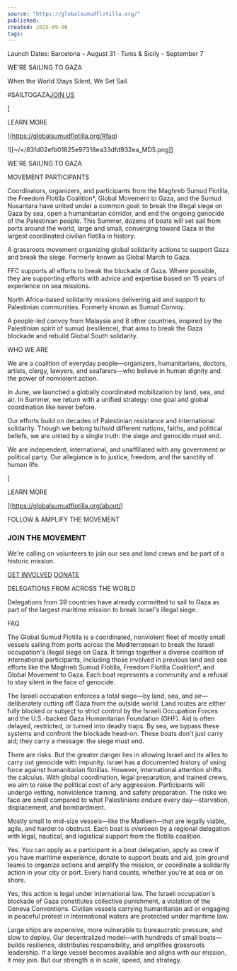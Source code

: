 ```yaml
---
source: "https://globalsumudflotilla.org/"
published:
created: 2025-09-06
tags:
---
```

Launch Dates: Barcelona – August 31 · Tunis & Sicily – September 7

WE'RE SAILING TO GAZA

When the World Stays Silent, We Set Sail.

#SAILTOGAZA[JOIN US](https://globalsumudflotilla.org/#help)

[

LEARN MORE

](https://globalsumudflotilla.org/#faq)

![[~/×/83fd02efb01825e97318ea33dfd932ea_MD5.png]]

WE'RE SAILING TO GAZA

MOVEMENT PARTICIPANTS

Coordinators, organizers, and participants from the Maghreb Sumud Flotilla, the Freedom Flotilla Coalition\*, Global Movement to Gaza, and the Sumud Nusantara have united under a common goal: to break the illegal siege on Gaza by sea, open a humanitarian corridor, and end the ongoing genocide of the Palestinian people. This Summer, dozens of boats will set sail from ports around the world, large and small, converging toward Gaza in the largest coordinated civilian flotilla in history.

A grassroots movement organizing global solidarity actions to support Gaza and break the siege. Formerly known as Global March to Gaza.

FFC supports all efforts to break the blockade of Gaza. Where possible, they are supporting efforts with advice and expertise based on 15 years of experience on sea missions.

North Africa-based solidarity missions delivering aid and support to Palestinian communities. Formerly known as Sumud Convoy.

A people-led convoy from Malaysia and 8 other countries, inspired by the Palestinian spirit of sumud (resilience), that aims to break the Gaza blockade and rebuild Global South solidarity.

WHO WE ARE

We are a coalition of everyday people—organizers, humanitarians, doctors, artists, clergy, lawyers, and seafarers—who believe in human dignity and the power of nonviolent action.

In June, we launched a globally coordinated mobilization by land, sea, and air. In Summer, we return with a unified strategy: one goal and global coordination like never before.

Our efforts build on decades of Palestinian resistance and international solidarity. Though we belong to/hold different nations, faiths, and political beliefs, we are united by a single truth: the siege and genocide must end.

We are independent, international, and unaffiliated with any government or political party. Our allegiance is to justice, freedom, and the sanctity of human life.

[

LEARN MORE

](https://globalsumudflotilla.org/about/)

FOLLOW & AMPLIFY THE MOVEMENT

### JOIN THE MOVEMENT

We're calling on volunteers to join our sea and land crews and be part of a historic mission.

[GET INVOLVED](https://registration.gmtgaza.org/apply-crewcap/) [DONATE](https://chuffed.org/project/138809-global-sumud-flotilla)

DELEGATIONS FROM ACROSS THE WORLD

Delegations from 39 countries have already committed to sail to Gaza as part of the largest maritime mission to break Israel's illegal siege.

FAQ

The Global Sumud Flotilla is a coordinated, nonviolent fleet of mostly small vessels sailing from ports across the Mediterranean to break the Israeli occupation's illegal siege on Gaza. It brings together a diverse coalition of international participants, including those involved in previous land and sea efforts like the Maghreb Sumud Flotilla, Freedom Flotilla Coalition\*, and Global Movement to Gaza. Each boat represents a community and a refusal to stay silent in the face of genocide.

The Israeli occupation enforces a total siege—by land, sea, and air—deliberately cutting off Gaza from the outside world. Land routes are either fully blocked or subject to strict control by the Israeli Occupation Forces and the U.S.-backed Gaza Humanitarian Foundation (GHF). Aid is often delayed, restricted, or turned into deadly traps. By sea, we bypass these systems and confront the blockade head-on. These boats don't just carry aid; they carry a message: the siege must end.

There are risks. But the greater danger lies in allowing Israel and its allies to carry out genocide with impunity. Israel has a documented history of using force against humanitarian flotillas. However, international attention shifts the calculus. With global coordination, legal preparation, and trained crews, we aim to raise the political cost of any aggression. Participants will undergo vetting, nonviolence training, and safety preparation. The risks we face are small compared to what Palestinians endure every day—starvation, displacement, and bombardment.

Mostly small to mid-size vessels—like the Madleen—that are legally viable, agile, and harder to obstruct. Each boat is overseen by a regional delegation with legal, nautical, and logistical support from the flotilla coalition.

Yes. You can apply as a participant in a boat delegation, apply as crew if you have maritime experience, donate to support boats and aid, join ground teams to organize actions and amplify the mission, or coordinate a solidarity action in your city or port. Every hand counts, whether you're at sea or on shore.

Yes, this action is legal under international law. The Israeli occupation's blockade of Gaza constitutes collective punishment, a violation of the Geneva Conventions. Civilian vessels carrying humanitarian aid or engaging in peaceful protest in international waters are protected under maritime law.

Large ships are expensive, more vulnerable to bureaucratic pressure, and slow to deploy. Our decentralized model—with hundreds of small boats—builds resilience, distributes responsibility, and amplifies grassroots leadership. If a large vessel becomes available and aligns with our mission, it may join. But our strength is in scale, speed, and strategy.
